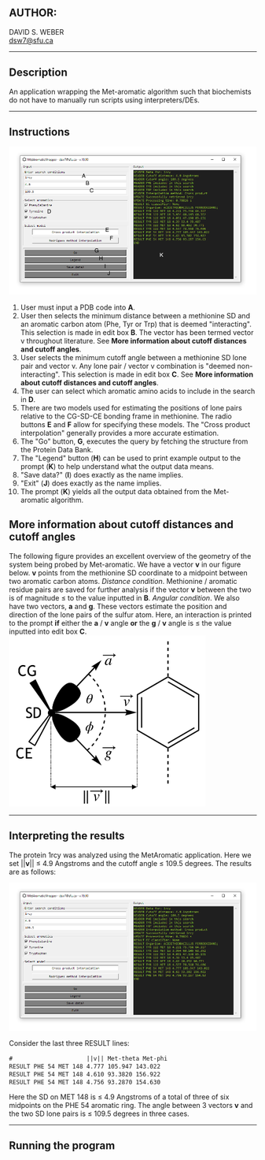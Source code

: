 ## AUTHOR:  
DAVID S. WEBER  
dsw7@sfu.ca  

---
## Description  
An application wrapping the Met-aromatic algorithm such that biochemists  
do not have to manually run scripts using interpreters/DEs.  

---
## Instructions  
<img src="https://github.com/dsw7/MetAromatic/blob/master/img/gui_example_v19_90_labelled.png">    

1. User must input a PDB code into **A**.  
2. User then selects the minimum distance between a methionine SD and an aromatic carbon atom (Phe, Tyr or Trp) that is deemed "interacting". This selection is made in edit box **B**. The vector has been termed vector v throughout literature. See **More information about cutoff distances and cutoff angles**.  
3. User selects the minimum cutoff angle between a methionine SD lone pair and vector v. Any lone pair / vector v combination is "deemed non-interacting". This selection is made in edit box **C**. See **More information about cutoff distances and cutoff angles**.  
4. The user can select which aromatic amino acids to include in the search in **D**.  
5. There are two models used for estimating the positions of lone pairs relative to the CG-SD-CE bonding frame in methionine. The radio buttons **E** and **F** allow for specifying these models. The "Cross product interpolation" generally provides a more accurate estimation.  
6. The "Go" button, **G**, executes the query by fetching the structure from the Protein Data Bank.  
7. The "Legend" button (**H**) can be used to print example output to the prompt (**K**) to help understand what the output data means. 
8. "Save data?" (**I**) does exactly as the name implies.  
9. "Exit" (**J**) does exactly as the name implies.  
10. The prompt (**K**) yields all the output data obtained from the Met-aromatic algorithm.  

## More information about cutoff distances and cutoff angles  
The following figure provides an excellent overview of the geometry of the system being probed by Met-aromatic. We have a vector **v** in our figure below. **v** points from the methionine SD coordinate to a midpoint between two aromatic carbon atoms. _Distance condition_. Methionine / aromatic residue pairs are saved for further analysis if the vector **v** between the two is of magnitude ≤ to the value inputted in **B**. _Angular condition_. We also have two vectors, **a** and **g**. These vectors estimate the position and direction of the lone pairs of the sulfur atom. Here, an interaction is printed to the prompt **if** either the **a** / **v** angle **or** the **g** / **v** angle is ≤ the value inputted into edit box **C**.    
<img src="https://github.com/dsw7/MetAromatic/blob/master/img/cd_schematic_chapter2.png" width="400">  

---  
## Interpreting the results  
The protein 1rcy was analyzed using the MetAromatic application. Here we set ||**v**|| ≤ 4.9 Angstroms and the cutoff angle ≤ 109.5 degrees. The results are as follows:  

<img src="https://github.com/dsw7/MetAromatic/blob/master/img/results_1rcy_v19_90.png">  
  
Consider the last three RESULT lines:  
    
    #                     ||v|| Met-theta Met-phi
    RESULT PHE 54 MET 148 4.777 105.947 143.022  
    RESULT PHE 54 MET 148 4.610 93.3820 156.922  
    RESULT PHE 54 MET 148 4.756 93.2870 154.630  

Here the SD on MET 148 is ≤ 4.9 Angstroms of a total of three of six midpoints on the PHE 54 aromatic ring. The angle between 3 vectors **v** and the two SD lone pairs is ≤ 109.5 degrees in three cases.  

---  
## Running the program




